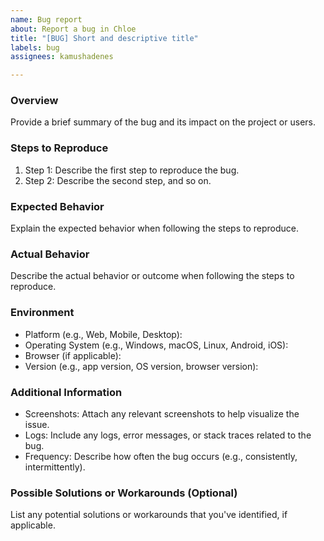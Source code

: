 ```yaml
---
name: Bug report
about: Report a bug in Chloe
title: "[BUG] Short and descriptive title"
labels: bug 
assignees: kamushadenes

---
```


### Overview
Provide a brief summary of the bug and its impact on the project or users.

### Steps to Reproduce
1. Step 1: Describe the first step to reproduce the bug.
2. Step 2: Describe the second step, and so on.

### Expected Behavior
Explain the expected behavior when following the steps to reproduce.

### Actual Behavior
Describe the actual behavior or outcome when following the steps to reproduce.

### Environment
- Platform (e.g., Web, Mobile, Desktop):
- Operating System (e.g., Windows, macOS, Linux, Android, iOS):
- Browser (if applicable):
- Version (e.g., app version, OS version, browser version):

### Additional Information
- Screenshots: Attach any relevant screenshots to help visualize the issue.
- Logs: Include any logs, error messages, or stack traces related to the bug.
- Frequency: Describe how often the bug occurs (e.g., consistently, intermittently).

### Possible Solutions or Workarounds (Optional)
List any potential solutions or workarounds that you've identified, if applicable.